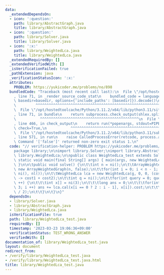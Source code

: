 ```yaml
---
data:
  _extendedDependsOn:
  - icon: ':question:'
    path: library/AbstractGraph.java
    title: library/AbstractGraph.java
  - icon: ':question:'
    path: library/Solver.java
    title: library/Solver.java
  - icon: ':x:'
    path: library/WeightedLca.java
    title: library/WeightedLca.java
  _extendedRequiredBy: []
  _extendedVerifiedWith: []
  _isVerificationFailed: true
  _pathExtension: java
  _verificationStatusIcon: ':x:'
  attributes:
    PROBLEM: https://yukicoder.me/problems/no/898
  bundledCode: "Traceback (most recent call last):\n  File \"/opt/hostedtoolcache/Python/3.11.2/x64/lib/python3.11/site-packages/onlinejudge_verify/documentation/build.py\"\
    , line 71, in _render_source_code_stat\n    bundled_code = language.bundle(stat.path,\
    \ basedir=basedir, options={'include_paths': [basedir]}).decode()\n          \
    \         ^^^^^^^^^^^^^^^^^^^^^^^^^^^^^^^^^^^^^^^^^^^^^^^^^^^^^^^^^^^^^^^^^^^^^^^^^^^^^^^^^\n\
    \  File \"/opt/hostedtoolcache/Python/3.11.2/x64/lib/python3.11/site-packages/onlinejudge_verify/languages/user_defined.py\"\
    , line 71, in bundle\n    return subprocess.check_output(shlex.split(command))\n\
    \           ^^^^^^^^^^^^^^^^^^^^^^^^^^^^^^^^^^^^^^^^^^^^^\n  File \"/opt/hostedtoolcache/Python/3.11.2/x64/lib/python3.11/subprocess.py\"\
    , line 466, in check_output\n    return run(*popenargs, stdout=PIPE, timeout=timeout,\
    \ check=True,\n           ^^^^^^^^^^^^^^^^^^^^^^^^^^^^^^^^^^^^^^^^^^^^^^^^^^^^^^^^^\n\
    \  File \"/opt/hostedtoolcache/Python/3.11.2/x64/lib/python3.11/subprocess.py\"\
    , line 571, in run\n    raise CalledProcessError(retcode, process.args,\nsubprocess.CalledProcessError:\
    \ Command '['false']' returned non-zero exit status 1.\n"
  code: "// verification-helper: PROBLEM https://yukicoder.me/problems/no/898\n\n\
    package library;\n\nimport library.Solver;\nimport library.AbstractGraph;\nimport\
    \ library.WeightedLca;\n\npublic class WeightedLca_test extends Solver {\n\tpublic\
    \ static void main(final String[] args) { main(args, new WeightedLca_test());\
    \ }\n\n\tpublic void solve() {\n\t\tint n = ni();\n\t\tArrayWeightedGraph g =\
    \ new ArrayWeightedGraph(n, false);\n\t\tfor(int i = 0; i < n - 1; i ++) g.add(ni(),\
    \ ni(), nl());\n\t\tWeightedLca lca = new WeightedLca(g, 0, 0, (cost1, cost2)\
    \ -> cost1 + cost2);\n\t\tint q = ni();\n\t\tfor(int query = 0; query < q; query\
    \ ++) {\n\t\t\tint x[] = ni(3);\n\t\t\tlong ans = 0;\n\t\t\tfor(int i = 0; i <\
    \ 3; i ++) ans += lca.cal(x[i == 0 ? 2 : i - 1], x[i]).cost;\n\t\t\tprtln(ans\
    \ / 2);\n\t\t}\n\t}\n}"
  dependsOn:
  - library/Solver.java
  - library/AbstractGraph.java
  - library/WeightedLca.java
  isVerificationFile: true
  path: library/WeightedLca_test.java
  requiredBy: []
  timestamp: '2023-03-23 19:06:36+09:00'
  verificationStatus: TEST_WRONG_ANSWER
  verifiedWith: []
documentation_of: library/WeightedLca_test.java
layout: document
redirect_from:
- /verify/library/WeightedLca_test.java
- /verify/library/WeightedLca_test.java.html
title: library/WeightedLca_test.java
---
```


